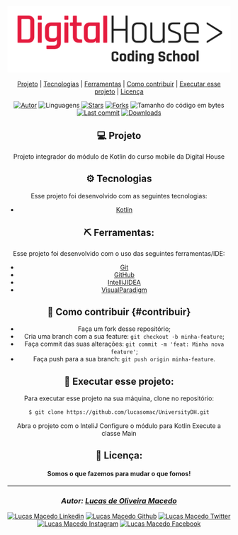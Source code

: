 <div>

![github](assets/logo-DH.png "github")
</div>

<div align="center">

<div align="center">

  [Projeto](#-projeto) | 
  [Tecnologias](#-tecnologias) | 
  [Ferramentas](#-ferramentas) | 
  [Como contribuir](#-como-contribuir) | 
  [Executar esse projeto](#-executar-esse-projeto) | 
  [Licença](#-licença)
</div>

<div align="center">

[![Autor](https://img.shields.io/badge/autor-Lucas%20de%20Oliveira%20Macedo-920629?style=flat-square)](https://github.com/lucasomac)
![Linguagens](https://img.shields.io/github/languages/count/lucasomac/UniversityDH?color=920629&style=flat-square)
[![Stars](https://img.shields.io/github/stars/lucasomac/UniversityDH?color=920629&style=flat-square)](https://github.com/lucasomac/UniversityDH/stargazers)
[![Forks](https://img.shields.io/github/forks/lucasomac/UniversityDH?color=920629&style=flat-square)](https://github.com/lucasomac/UniversityDH/network/members)
![Tamanho do código em bytes](https://img.shields.io/github/repo-size/lucasomac/UniversityDH?color=920629&style=flat-square)
[![Last commit](https://img.shields.io/github/last-commit/lucasomac/UniversityDH?color=920629&style=flat-square)](https://github.com/lucasomac/UniversityDH/commits/master)
[![Downloads](https://img.shields.io/github/downloads/lucasomac/UniversityDH/total?color=920629&style=flat-square)](https://github.com/lucasomac/UniversityDH/releases)
</div>


## 💻 Projeto

Projeto integrador do módulo de Kotlin do curso mobile da Digital House

## ⚙ Tecnologias

Esse projeto foi desenvolvido com as seguintes tecnologias:

- [Kotlin](https://kotlinlang.org/)

## ⛏ Ferramentas:

Esse projeto foi desenvolvido com o uso das seguintes ferramentas/IDE:

- [Git](https://git-scm.com/)
- [GitHub](https://github.com)
- [IntelliJIDEA](https://www.jetbrains.com/pt-br/idea/)
- [VisualParadigm](https://www.visual-paradigm.com/)

## 🤔 Como contribuir {#contribuir}

- Faça um fork desse repositório;
- Cria uma branch com a sua feature: `git checkout -b minha-feature`;
- Faça commit das suas alterações: `git commit -m 'feat: Minha nova feature'`;
- Faça push para a sua branch: `git push origin minha-feature`.


## 🏁 Executar esse projeto:

Para executar esse projeto na sua máquina,
clone no repositório:

```bash
$ git clone https://github.com/lucasomac/UniversityDH.git
```
Abra o projeto com o InteliJ
Configure o módulo para Kotlin
Execute a classe Main

## 📜 Licença:


<div align="center"> 

#### Somos o que fazemos para mudar o que fomos!
</div>

---

<div align="center"> 

### *Autor: [Lucas de Oliveira Macedo](https://github.com/lucasomac "Lucas de Oliveira Macedo")* </div>

<div align="center">

[![Lucas Macedo Linkedin](https://img.shields.io/badge/LinkedIn-lucasomac-blue?logo=linkedin "linkedin")](https://www.linkedin.com/in/lucasomac)
[![Lucas Macedo Github](https://img.shields.io/badge/GitHub-lucasomac-lightgrey?logo=github "github")](https://github.com/lucasomac)
[![Lucas Macedo Twitter](https://img.shields.io/badge/Twitter-_lucasomac-blue?logo=twitter "twitter")](https://twitter.com/lucasomac)
[![Lucas Macedo Instagram](https://img.shields.io/badge/Instragram-lucasomac-E10979?logo=instagram "instagram")](https://instagram.com/lucasomac)
[![Lucas Macedo Facebook](https://img.shields.io/badge/Facebook-lucasomac-blue?logo=facebook "facebook")](https://facebook.com/lucasomac) </div>